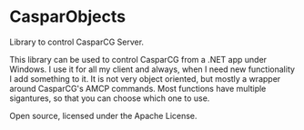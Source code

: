 # CasparObjects
Library to control CasparCG Server.

This library can be used to control CasparCG from a .NET app under Windows. 
I use it for all my client and always, when I need new functionality I add something to it.
It is not very object oriented, but mostly a wrapper around CasparCG's AMCP commands. 
Most functions have multiple sigantures, so that you can choose which one to use.

Open source, licensed under the Apache License.
